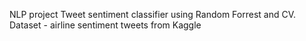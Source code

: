 NLP project
Tweet sentiment classifier using Random Forrest and CV. 
Dataset - airline sentiment tweets from Kaggle 
